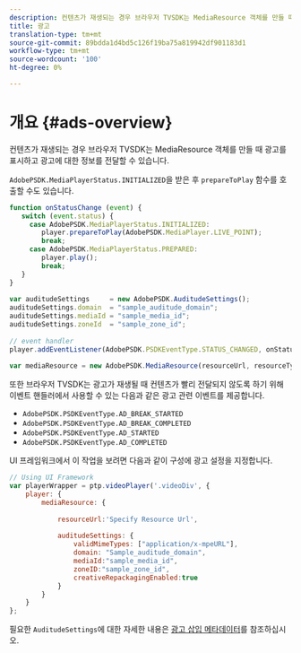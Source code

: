 ```yaml
---
description: 컨텐츠가 재생되는 경우 브라우저 TVSDK는 MediaResource 객체를 만들 때 광고를 표시하고 광고에 대한 정보를 전달할 수 있습니다.
title: 광고
translation-type: tm+mt
source-git-commit: 89bdda1d4bd5c126f19ba75a819942df901183d1
workflow-type: tm+mt
source-wordcount: '100'
ht-degree: 0%

---
```



# 개요 {#ads-overview}

컨텐츠가 재생되는 경우 브라우저 TVSDK는 MediaResource 객체를 만들 때 광고를 표시하고 광고에 대한 정보를 전달할 수 있습니다.

`AdobePSDK.MediaPlayerStatus.INITIALIZED`을 받은 후 `prepareToPlay` 함수를 호출할 수도 있습니다.

```js
function onStatusChange (event) { 
   switch (event.status) { 
     case AdobePSDK.MediaPlayerStatus.INITIALIZED: 
        player.prepareToPlay(AdobePSDK.MediaPlayer.LIVE_POINT); 
        break; 
     case AdobePSDK.MediaPlayerStatus.PREPARED: 
        player.play(); 
        break; 
   } 
} 
 
var auditudeSettings     = new AdobePSDK.AuditudeSettings(); 
auditudeSettings.domain  = "sample_auditude_domain"; 
auditudeSettings.mediaId = "sample_media_id"; 
auditudeSettings.zoneId  = "sample_zone_id"; 
 
// event handler 
player.addEventListener(AdobePSDK.PSDKEventType.STATUS_CHANGED, onStatusChange); 
 
var mediaResource = new AdobePSDK.MediaResource(resourceUrl, resourceType, auditudeSettings, false);
```

또한 브라우저 TVSDK는 광고가 재생될 때 컨텐츠가 빨리 전달되지 않도록 하기 위해 이벤트 핸들러에서 사용할 수 있는 다음과 같은 광고 관련 이벤트를 제공합니다.

* `AdobePSDK.PSDKEventType.AD_BREAK_STARTED`
* `AdobePSDK.PSDKEventType.AD_BREAK_COMPLETED`
* `AdobePSDK.PSDKEventType.AD_STARTED`
* `AdobePSDK.PSDKEventType.AD_COMPLETED`

UI 프레임워크에서 이 작업을 보려면 다음과 같이 구성에 광고 설정을 지정합니다.

```js
// Using UI Framework 
var playerWrapper = ptp.videoPlayer('.videoDiv', { 
    player: { 
        mediaResource: { 
 
            resourceUrl:'Specify Resource Url', 
 
            auditudeSettings: { 
                validMimeTypes: ["application/x-mpeURL"], 
                domain: "Sample_auditude_domain", 
                mediaId:"sample_media_id", 
                zoneID:"sample_zone_id", 
                creativeRepackagingEnabled:true 
            } 
        } 
    } 
}; 
```

필요한 `AuditudeSettings`에 대한 자세한 내용은 [광고 삽입 메타데이터](../../ad-insertion/ad-insertion-metadata/c-psdk-browser-tvsdk-2.4-ad-insertion-metadata.md)를 참조하십시오.
